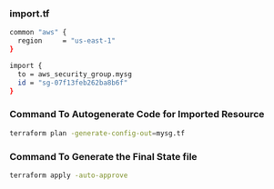 
### import.tf

```sh
common "aws" {
  region     = "us-east-1"
}

import {
  to = aws_security_group.mysg
  id = "sg-07f13feb262ba8b6f"
}
```

### Command To Autogenerate Code for Imported Resource

```sh
terraform plan -generate-config-out=mysg.tf
```

### Command To Generate the Final State file

```sh
terraform apply -auto-approve
```
